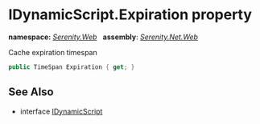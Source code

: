 # IDynamicScript.Expiration property
**namespace:** *[Serenity.Web](../../README.md#serenity.web-namespace)*   **assembly**: *[Serenity.Net.Web](../../README.md)*

Cache expiration timespan

```csharp
public TimeSpan Expiration { get; }
```

## See Also

* interface [IDynamicScript](../IDynamicScript.md)